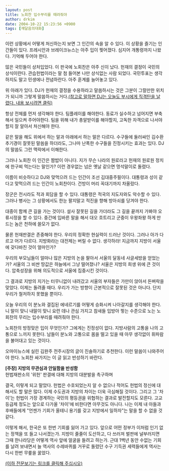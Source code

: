 ```yaml
---
layout: post
title: 노회찬 입수부리를 때려줘야
author: drkim
date: 2004-10-22 15:23:56 +0900
tags: [깨달음의대화]
---
```

이런 상황에서 어떻게 처신하는지 보면 그 인간의 속을 알 수 있다. 이 상황을 즐기는 인간들이 있다. 프레시안과 브레이크뉴스는 아주 입이 찢어졌다. 심지어 개통령까지 나왔다. 기억해 두어야 한다.    
  
많은 국민들이 상처입었다. 이 판국에 노회찬은 아주 신이 났다. 헌재의 결정이 국민의 상식이란다. 관습헌법이라는 말 첨 들어본 나만 상식없는 사람 되었다. 국민투표는 생각하지도 말고 민생에나 전념하란다. 아주 훈계를 늘어놓고 있다.    
  
위 아래가 있다. DJ가 헌재의 결정을 수용하라고 말씀하시는 것은 그분이 그럴만한 위치가 되니까 그렇게 말씀하시는 거다.[(참고로 말하면 DJ는 오늘도 부시에게 직격탄을 날렸다. 내용 보시려면 클릭)](http://drkimz.com/technote/read.cgi?board=board&y_number=1231&nnew=2)    
  
항상 전체를 먼저 생각해야 한다. 팀플레이를 해야한다. 동료가 실수하고 넘어지면 부축해서 일으켜 주어야한다. 팀을 위해 내가 총알받이를 해야할지, 고독한 자객으로 나서야 할지 잘 알아서 처신해야 한다. 
  
  
같은 말을 해도 위에서 하는 말과 아래에서 하는 말은 다르다. 수구들에 둘러싸인 김수환추기경이 잘못된 말씀을 하더라도, 그나마 난폭한 수구들을 진정시키는 효과는 있다. DJ의 말씀도 그런 맥락에서 이해한다.    
  
그러나 노회찬 이 인간은 짬밥이 아니다. 지가 무슨 나라의 원로라고 헌재의 원로원 정치에 한구찌 먹는다는 말인가? 이런 경우없는 넘은 옛날 같으면 멍석말이로 돌렸다.    
  
이름이 비슷하다고 DJ와 맞먹으려 드는 인간이 조선 김대중주필이다. 대통령과 성이 같다고 맞먹으려 드는 인간이 노회찬이다. 건방이 머리 꼭대기까지 차올랐다.    
  
장군은 전시라도 적과 회담을 할 수 있다. 대통령은 적국의 지도자와도 악수할 수 있다. 그러나 병사는 그 상황에서도 한눈 팔지말고 적진을 향해 방아쇠를 당겨야 한다.    
  
대중이 함께 큰 길을 가는 것이다. 설사 잘못된 길을 가더라도 그 길을 끝까지 가봐야 오류시정을 할 수 있다. 중간에 입바른 말을 해서 대오 흐트리고 군중이 우왕좌왕 하게 만드는 놈은 천하에 쓸모가 없다. 
  
  
물론 헌재판결은 존중해야 한다. 우리의 정확한 현실력이 드러난 것이다. 그러나 아가 다르고 어가 다르다. 지방화라는 대전제는 버릴 수 없다. 생각하라! 지금까지 지방이 서울에 갖다바친 것이 얼마인가?    
  
우리의 부모님들이 얼마나 많은 지방의 논을 팔아서 서울의 달동네 사글세방을 얻었는가? 서울의 그 비싼 땅값은 하늘에서 그냥 떨어졌나? 서울은 지방의 희생 위에 큰 것이다. 압축성장을 위해 의도적으로 서울에 집중시킨 것이다.    
  
그 결과로 지방의 지가는 터무니없이 내려갔고 서울의 부자들은 가만이 앉아서 돈벼락을 맞았다. 이제는 돌려줄 때다. 우리가 가는 방향이 근본적으로 잘못된 것은 아니다. 단지 우리가 철저하지 못했을 뿐이다.    
  
오늘 우리의 이 분노와 결집된 에네르기를 어떻게 승화시켜 나아갈지를 생각해야 한다. 니 말이 맞니 내말이 맞니 요런 데나 관심 가지고 참새들 입방아 찧는 수준으로 노는 노회찬의 무리는 입수부리를 때려줘야 한다. 
  
  
노회찬의 방정맞은 입이 무엇인가? 그에게는 진정성이 없다. 지방사람의 고통을 나의 고통으로 느끼지 못한다. 남들이 분노와 고통으로 몸을 떨고 있을 때 아무 생각없이 휘파람을 불어대고 있는 것이다.    
  
오마이뉴스에 실린 김완주 전주시장의 글이 진솔하기로 추천한다. 이런 말씀이 나와주어야 한다. 노회찬 싸가지는 이 글 읽고 반성하기 바란다. 


    

    
          
  
**[주장] 지방의 무관심과 안일함을 반성함**  
헌법재판소의 '위헌' 판결에 대해 지방의 대분발을 촉구하며    
  
결국, 이렇게 되고 말았다. 헌법은 수호되었는지 알 수 없으나 적어도 헌법의 정신에 대해서도 할 말은 많다. 이제 수도권과 지방의 차이는 더욱 극심해질 것이다. 그리고 그 '차이'는 헌법이 가장 경계하는 국민의 평등권을 위협하는 결과로 발전할지도 모른다. 고교등급제 정도는 앞으로 다가올 '차이'에 비한다면 아무것도 아니다. 나는 이제 내 아들과 후배들에게 "언젠가 기회가 올테니 용기를 갖고 지방에서 일하자"는 말을 할 수 없을 것 같다.    
  
이렇게 해서, 한국은 또 한번 기회를 잃어 가고 있다. 앞으로 어떤 정부가 이처럼 인기 없는 정책을 또 들고 나서겠는가. 지방이 줄줄이 도산하고, 다 쓰러져 벌판에 널부러지면 그때 한나라당은 어떻게 역사 앞에 얼굴을 들려고 하는가. 근대 1백년 동안 수없는 기회를 날려 보내면서 늘 역사의 수레바퀴를 거꾸로 돌렸던 수구 기득권 세력들에게 역사는 다시 한번 무릎을 꿇었다.    
  
[(이하 전문보기는 링크를 클릭해 주십시오)](http://www.ohmynews.com/articleview/article_view.asp?no=192926&rel_no=1)